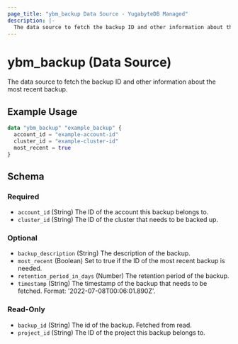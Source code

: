 ```yaml
---
page_title: "ybm_backup Data Source - YugabyteDB Managed"
description: |-
  The data source to fetch the backup ID and other information about the most recent backup.
---
```


# ybm_backup (Data Source)

The data source to fetch the backup ID and other information about the most recent backup.


## Example Usage

```terraform
data "ybm_backup" "example_backup" {
  account_id = "example-account-id"
  cluster_id = "example-cluster-id"
  most_recent = true
}
```

<!-- schema generated by tfplugindocs -->
## Schema

### Required

- `account_id` (String) The ID of the account this backup belongs to.
- `cluster_id` (String) The ID of the cluster that needs to be backed up.

### Optional

- `backup_description` (String) The description of the backup.
- `most_recent` (Boolean) Set to true if the ID of the most recent backup is needed.
- `retention_period_in_days` (Number) The retention period of the backup.
- `timestamp` (String) The timestamp of the backup that needs to be fetched. Format: '2022-07-08T00:06:01.890Z'.

### Read-Only

- `backup_id` (String) The id of the backup. Fetched from read.
- `project_id` (String) The ID of the project this backup belongs to.
